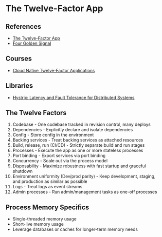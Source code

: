 # The Twelve-Factor App

## References

- [The Twelve-Factor App](https://12factor.net)
- [Four Golden Signal](/4-golden-signals.md)

<!--
https://leanpub.com/12fa-docker-golang
-->

## Courses

- [Cloud Native Twelve-Factor Applications](https://linkedin.com/learning/cloud-native-twelve-factor-applications/)

## Libraries

- [Hystrix: Latency and Fault Tolerance for Distributed Systems](https://github.com/Netflix/Hystrix)

## The Twelve Factors

1. Codebase - One codebase tracked in revision control, many deploys
2. Dependencies - Explicitly declare and isolate dependencies
3. Config - Store config in the environment
4. Backing services - Treat backing services as attached resources
5. Build, release, run (CI/CD) - Strictly separate build and run stages
6. Processes - Execute the app as one or more stateless processes
7. Port binding - Export services via port binding
8. Concurrency - Scale out via the process model
9. Disposability - Maximize robustness with fast startup and graceful shutdown
10. Environment uniformity (Dev/prod parity) - Keep development, staging, and production as similar as possible
11. Logs - Treat logs as event streams
12. Admin processes - Run admin/management tasks as one-off processes

## Process Memory Specifics

- Single-threaded memory usage
- Short-live memory usage
- Leverage databases or caches for longer-term memory needs

<!-- ## Disposability

- Security
- Scalability
- Fault tolerance (Crashes happen) -->
